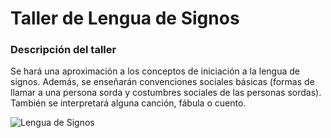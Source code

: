 # Taller de Lengua de Signos

### Descripción del taller

Se hará una aproximación a los conceptos de iniciación a la lengua de signos. Además, se enseñarán convenciones sociales básicas (formas de llamar a una persona sorda y costumbres sociales de las personas sordas). También se interpretará alguna canción, fábula o cuento.

![Lengua de Signos](/Ludoteca-tolon-tolon/assets/images/LSE.jpg)
